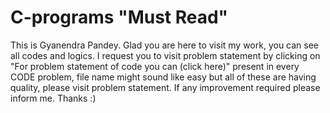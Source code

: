 # C-programs "Must Read"
This is Gyanendra Pandey. Glad you are here to visit my work, you can see all codes and logics. I request you to visit problem statement by clicking on "For problem statement of code you can (click here)" present in every CODE problem, file name might sound like easy but all of these are having quality, please visit problem statement. If any improvement required please inform me. 
Thanks :)
